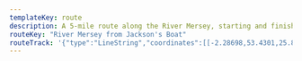 ```yaml
---
templateKey: route
description: A 5-mile route along the River Mersey, starting and finishing at the Jackson's Boat pub
routeKey: "River Mersey from Jackson's Boat"
routeTrack: '{"type":"LineString","coordinates":[[-2.28698,53.4301,25.88],[-2.28723,53.43042,25.39],[-2.28749,53.43068,25.12],[-2.28755,53.43077,25.12],[-2.28773,53.43103,24.88],[-2.28837,53.43152,24.17],[-2.28872,53.4317,23.79],[-2.28918,53.43189,23.73],[-2.28959,53.43198,23.78],[-2.28999,53.43202,23.8],[-2.2904,53.43203,23.91999],[-2.2912,53.43211,23.79],[-2.29229,53.43234,23.72],[-2.29286,53.43249,23.59],[-2.29345,53.43254,23.43],[-2.29435,53.43243,23.5],[-2.29526,53.43232,23.56],[-2.29595,53.43227,23.57],[-2.2967,53.43246,23.54],[-2.29712,53.43262,23.52],[-2.29799,53.43286,23.48],[-2.29846,53.43291,23.97],[-2.29909,53.43301,24.22],[-2.29945,53.43304,24.55],[-2.2995,53.43306,24.45],[-2.29945,53.43304,24.55],[-2.29982,53.43318,23.95],[-2.3,53.43336,23.52],[-2.30025,53.43359,22.93],[-2.30032,53.43384,22.81],[-2.30029,53.43404,22.71],[-2.30023,53.43447,22.68],[-2.30022,53.43504,22.61],[-2.30023,53.43546,22.71],[-2.3005,53.43626,22.72],[-2.30041,53.43655,22.42],[-2.3,53.43721,22.48],[-2.29998,53.43746,22.5],[-2.30023,53.43774,22.66],[-2.30055,53.43796,22.59],[-2.30103,53.43812,22.68],[-2.3022,53.43827,22.79],[-2.30282,53.43821,22.68],[-2.30342,53.43803,22.45],[-2.30399,53.43767,22.29],[-2.30457,53.43732,22.19],[-2.30535,53.43675,22.05],[-2.30579,53.43648,22.17],[-2.3064,53.43628,22.16],[-2.30704,53.43624,22.6],[-2.30734,53.43629,22.51],[-2.30795,53.43638,23.31],[-2.30825,53.43637,24.28],[-2.30838,53.43634,24.69],[-2.30839,53.43637,24.69],[-2.30831,53.43662,24.45],[-2.30825,53.43666,24.45],[-2.30814,53.43669,24.24],[-2.3078,53.43663,24.13],[-2.30721,53.43657,24.03],[-2.30674,53.43658,24.19],[-2.3064,53.43664,24.13],[-2.30619,53.43672,23.76],[-2.30559,53.43701,22.78],[-2.30507,53.43736,22.53],[-2.30437,53.43781,22.49],[-2.30342,53.43832,22.98],[-2.30267,53.43851,23.56],[-2.30233,53.43856,23.77],[-2.30175,53.43854,23.85],[-2.30098,53.43842,23.89],[-2.30059,53.4383,23.82],[-2.29996,53.438,23.86],[-2.29957,53.43768,24.03],[-2.29948,53.43744,24.1],[-2.2993,53.43731,24.28],[-2.299,53.43715,24.32],[-2.2992,53.43695,24.58],[-2.29916,53.43695,24.58],[-2.2994,53.43695,24.6],[-2.29952,53.43691,24.6],[-2.29962,53.43686,24.6],[-2.29982,53.43657,24.68],[-2.29987,53.43645,24.67],[-2.29989,53.4362,24.57],[-2.29975,53.43576,24.56],[-2.29968,53.4354,24.65],[-2.29967,53.43478,24.63],[-2.29969,53.43436,24.71],[-2.29977,53.4339,24.82],[-2.29976,53.43375,24.75],[-2.29969,53.43363,24.58],[-2.29961,53.43352,24.58],[-2.29949,53.43345,24.52],[-2.29919,53.43335,24.52],[-2.29788,53.43315,24.47],[-2.29659,53.43281,24.52],[-2.29636,53.43271,24.58],[-2.29547,53.4326,24.5],[-2.29526,53.4326,24.47],[-2.29381,53.43281,24.28],[-2.29332,53.43281,24.29],[-2.29272,53.43276,24.42],[-2.29188,53.43259,24.53],[-2.29106,53.43242,24.33],[-2.29083,53.43239,24.33],[-2.2897,53.4323,24.7],[-2.28905,53.4322,25.41],[-2.28873,53.43218,25.55],[-2.28792,53.43173,25.34],[-2.28736,53.43126,25.39],[-2.28692,53.43079,25.62],[-2.28649,53.43033,25.84],[-2.28634,53.43019,25.3],[-2.28586,53.42966,25.21],[-2.28561,53.42926,25.3],[-2.2854,53.42859,25.73],[-2.28532,53.42811,25.77],[-2.28523,53.42779,25.7],[-2.28518,53.4276,25.71],[-2.28493,53.42706,25.62],[-2.28489,53.42699,25.68],[-2.28445,53.42637,25.72],[-2.28403,53.42576,25.69],[-2.28369,53.42536,25.73],[-2.28353,53.42521,25.89],[-2.28328,53.42507,25.89],[-2.28267,53.42483,25.96],[-2.28186,53.42454,25.91],[-2.28156,53.42446,25.67],[-2.28082,53.42422,25.67],[-2.28025,53.42409,25.79],[-2.27934,53.42394,25.84],[-2.27813,53.42377,25.93],[-2.27727,53.42368,25.67],[-2.277,53.42366,25.64],[-2.27657,53.42365,25.89],[-2.27595,53.42358,26.36],[-2.27576,53.42365,26.33],[-2.27576,53.4237,26.33],[-2.27547,53.42361,26.13],[-2.27445,53.42325,25.41],[-2.27345,53.42289,25.71],[-2.27313,53.42275,25.83],[-2.2729,53.42259,25.88],[-2.27235,53.422,26.21],[-2.2721,53.42185,26.24],[-2.27196,53.42179,26.27],[-2.27197,53.42173,26.27],[-2.27167,53.42168,26.27],[-2.27126,53.42165,26.28],[-2.27081,53.42166,26.3],[-2.26969,53.42173,26.95],[-2.26955,53.4217,27.32],[-2.26952,53.42166,27.35],[-2.26945,53.42119,27.12],[-2.27062,53.42118,24.87],[-2.27179,53.42117,25.03],[-2.27251,53.42137,24.9],[-2.27298,53.42163,24.75],[-2.27325,53.42202,24.56],[-2.27384,53.42244,24.31],[-2.27415,53.42257,24.28],[-2.27467,53.42281,24.24],[-2.2752,53.42301,24.71],[-2.27576,53.42317,25.09],[-2.27718,53.42334,23.97],[-2.27778,53.42338,23.64],[-2.27855,53.42346,23.62],[-2.27933,53.42354,23.72],[-2.2805,53.42377,23.86],[-2.28117,53.42394,23.51],[-2.28211,53.42423,23.34],[-2.28276,53.42445,23.56],[-2.28342,53.42468,24.23],[-2.28368,53.42479,24.23],[-2.28398,53.42496,24.27],[-2.28437,53.42532,24.58],[-2.28471,53.42583,25.52],[-2.28515,53.42643,25.92],[-2.28561,53.42703,26.05],[-2.2858,53.4275,25.94],[-2.28599,53.42805,25.7],[-2.28601,53.42817,25.7],[-2.28606,53.42848,25.7],[-2.28631,53.42927,25.4],[-2.28654,53.42961,25.61],[-2.28698,53.4301,25.88]]}'
---
```

